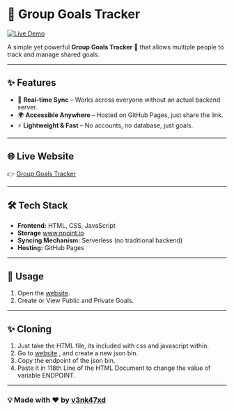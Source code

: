 # 🚀 Group Goals Tracker

[![Live Demo](https://img.shields.io/badge/Live%20Demo-Click%20Here-blue?style=for-the-badge)](https://v3nk47xd.github.io/GroupGoalsTracker/)

A simple yet powerful **Group Goals Tracker** 🎯 that allows multiple people to track and manage shared goals.

---

## ✨ Features
- 🔄 **Real-time Sync** – Works across everyone without an actual backend server.  
- 🌍 **Accessible Anywhere** – Hosted on GitHub Pages, just share the link.  
- ⚡ **Lightweight & Fast** – No accounts, no database, just goals.  

---

## 🌐 Live Website
👉 [Group Goals Tracker](https://v3nk47xd.github.io/GroupGoalsTracker/)

---

## 🛠 Tech Stack
- **Frontend:** HTML, CSS, JavaScript
- **Storage** www.npoint.io
- **Syncing Mechanism:** Serverless (no traditional backend)  
- **Hosting:** GitHub Pages  

---

## 🚩 Usage
1. Open the [website](https://v3nk47xd.github.io/GroupGoalsTracker/).  
2. Create or View Public and Private Goals.

---

## ✨ Cloning
1. Just take the HTML file, its included with css and javascript within.
2. Go to [website](https://www.npoint.io/) , and create a new json bin.
3. Copy the endpoint of the json bin.
4. Paste it in 118th Line of the HTML Document to change the value of variable ENDPOINT.

---

### 💡 Made with ❤️ by [v3nk47xd](https://github.com/v3nk47xd)
